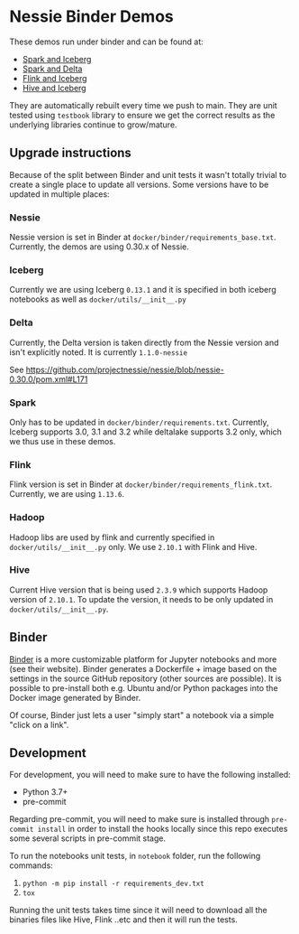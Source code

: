 # Nessie Binder Demos

These demos run under binder and can be found at:

* [Spark and Iceberg](https://mybinder.org/v2/gh/projectnessie/nessie-demos/main?labpath=notebooks%2Fnessie-iceberg-demo-nba.ipynb)
* [Spark and Delta](https://mybinder.org/v2/gh/projectnessie/nessie-demos/main?labpath=notebooks%2Fnessie-delta-demo-nba.ipynb)
* [Flink and Iceberg](https://mybinder.org/v2/gh/projectnessie/nessie-demos/main?labpath=notebooks%2Fnessie-iceberg-flink-demo-nba.ipynb)
* [Hive and Iceberg](https://mybinder.org/v2/gh/projectnessie/nessie-demos/main?labpath=notebooks%2Fnessie-iceberg-hive-demo-nba.ipynb)

They are automatically rebuilt every time we push to main. They are unit tested using `testbook` library to ensure we get
the correct results as the underlying libraries continue to grow/mature.


## Upgrade instructions

Because of the split between Binder and unit tests it wasn't totally trivial to create a single place to update all versions.
Some versions have to be updated in multiple places:

### Nessie

Nessie version is set in Binder at `docker/binder/requirements_base.txt`. Currently, the demos are using 0.30.x of Nessie.

### Iceberg

Currently we are using Iceberg `0.13.1` and it is specified in both iceberg notebooks as well as `docker/utils/__init__.py`

### Delta

Currently, the Delta version is taken directly from the Nessie version and isn't explicitly noted. It is currently `1.1.0-nessie`

See https://github.com/projectnessie/nessie/blob/nessie-0.30.0/pom.xml#L171

### Spark

Only has to be updated in `docker/binder/requirements.txt`. Currently, Iceberg supports 3.0, 3.1 and 3.2 while deltalake supports
3.2 only, which we thus use in these demos.

### Flink

Flink version is set in Binder at `docker/binder/requirements_flink.txt`. Currently, we are using `1.13.6`.

### Hadoop

Hadoop libs are used by flink and currently specified in `docker/utils/__init__.py` only. We use `2.10.1` with Flink and Hive.

### Hive

Current Hive version that is being used `2.3.9` which supports Hadoop version of `2.10.1`. To update the version, it needs to be only updated
in `docker/utils/__init__.py`.

## Binder

[Binder](https://mybinder.org) is a more customizable platform for Jupyter notebooks and
more (see their website). Binder generates a Dockerfile + image based on the settings in the
source GitHub repository (other sources are possible). It is possible to pre-install both
e.g. Ubuntu and/or Python packages into the Docker image generated by Binder.

Of course, Binder just lets a user "simply start" a notebook via a simple "click on a link".


## Development
For development, you will need to make sure to have the following installed:
- Python 3.7+
- pre-commit

Regarding pre-commit, you will need to make sure is installed through `pre-commit install` in order to install the hooks locally since this repo
executes some several scripts in pre-commit stage.

To run the notebooks unit tests, in `notebook` folder, run the following commands:
1. `python -m pip install -r requirements_dev.txt`
2. `tox`

Running the unit tests takes time since it will need to download all the binaries files like Hive, Flink ..etc and then it will
run the tests.
